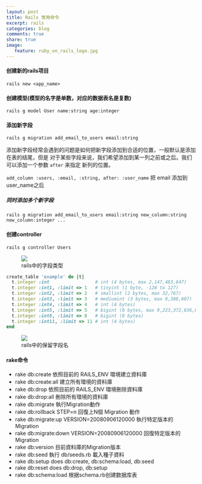 ```yaml
---
layout: post
title: Rails 常用命令
excerpt: rails
categories: blog
comments: true
share: true
image:
   feature: ruby_on_rails_logo.jpg
---
```


#### 创建新的rails项目

`rails new <app_name>`

#### 创建模型(模型的名字是单数，对应的数据表名是复数)

`rails g model User name:string age:integer`

#### 添加新字段

`rails g migration add_email_to_users email:string`

添加新字段经常会遇到的问题是如何把新字段添加到合适的位置，一般默认是添加在表的结尾，但是
对于某些字段来说，我们希望添加到某一列之前或之后。我们可以添加一个参数 `after` 来指定
新列的位置。

`add_column :users, :email, :string, after: :user_name` 把 email 添加到 user_name之后

##### 同时添加多个新字段

`rails g migration add_email_to_users email:string new_column:string new_column:integer ...`



#### 创建controller

`rails g controller Users`


<figure>
    <img src="/images/rails_type.png">
    <figcaption>rails中的字段类型</figcaption>
</figure>


```ruby
create_table 'example' do |t|
  t.integer :int                 # int (4 bytes, max 2,147,483,647)
  t.integer :int1, :limit => 1   # tinyint (1 byte, -128 to 127)
  t.integer :int2, :limit => 2   # smallint (2 bytes, max 32,767)
  t.integer :int3, :limit => 3   # mediumint (3 bytes, max 8,388,607)
  t.integer :int4, :limit => 4   # int (4 bytes)
  t.integer :int5, :limit => 5   # bigint (8 bytes, max 9,223,372,036,854,775,807)
  t.integer :int8, :limit => 8   # bigint (8 bytes)
  t.integer :int11, :limit => 11 # int (4 bytes)
end
```

<figure>
    <img src="/images/rails_reserve.png">
    <figcaption>rails中的保留字段名</figcaption>
</figure>

#### rake命令

* rake db:create 依照目前的 RAILS_ENV 環境建立資料庫
* rake db:create:all 建立所有環境的資料庫
* rake db:drop 依照目前的 RAILS_ENV 環境刪除資料庫
* rake db:drop:all 刪除所有環境的資料庫
* rake db:migrate 執行Migration動作
* rake db:rollback STEP=n 回復上N個 Migration 動作
* rake db:migrate:up VERSION=20080906120000 執行特定版本的Migration
* rake db:migrate:down VERSION=20080906120000 回復特定版本的Migration
* rake db:version 目前資料庫的Migration版本
* rake db:seed 執行 db/seeds.rb 載入種子資料
* rake db:setup does db:create, db:schema:load, db:seed
* rake db:reset does db:drop, db:setup
* rake db:schema:load 根据schema.rb创建数据库表
